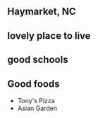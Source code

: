 ##  Haymarket, NC

## lovely place to live

## good schools

## Good foods
  - Tony's Pizza
  - Asian Garden
